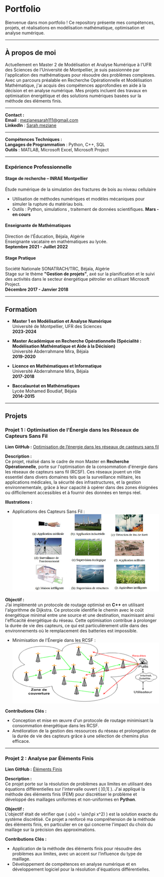 # Portfolio 

Bienvenue dans mon portfolio ! Ce repository présente mes compétences, projets, et réalisations en modélisation mathématique, optimisation et analyse numérique.

---

## À propos de moi

Actuellement en Master 2 de Modélisation et Analyse Numérique à l'UFR des Sciences de l'Université de Montpellier, je suis passionnée par l'application des mathématiques pour résoudre des problèmes complexes. Avec un parcours préalable en Recherche Opérationnelle et Modélisation Mathématique, j'ai acquis des compétences approfondies en aide à la décision et en analyse numérique. Mes projets incluent des travaux en optimisation énergétique et des solutions numériques basées sur la méthode des éléments finis.


---


**Contact :**  
**Email** : mezianesarah111@gmail.com  
**LinkedIn** : [Sarah meziane](https://linkedin.com/in/mezianesarah)  

---

**Compétences Techniques :**  
**Langages de Programmation** : Python, C++, SQL  
**Outils** : MATLAB, Microsoft Excel, Microsoft Project  

---

### Expérience Professionnelle
#### **Stage de recherche – INRAE Montpellier**
Étude numérique de la simulation des fractures de bois  au niveau cellulaire
 - Utilisation de méthodes numériques et modèles mécaniques pour simuler la
   rupture du matériau bois.
 - Outils : Python, simulations , traitement de données scientifiques.
 **Mars - en cours**


#### **Enseignante de Mathématiques**  
Direction de l'Éducation, Béjaïa, Algérie  
Enseignante vacataire en mathématiques au lycée.  
**Septembre 2021 - Juillet 2022**

#### **Stage Pratique**  
Société Nationale SONATRACH/TRC, Béjaïa, Algérie  
Stage sur le thème **"Gestion de projets"**, axé sur la planification et le suivi des activités dans le secteur énergétique pétrolier en utilisant Microsoft Project.  
**Décembre 2017 - Janvier 2018**

---

## Formation 

- **Master 1 en Modélisation et Analyse Numérique**  
  Université de Montpellier, UFR des Sciences  
  **2023-2024**

- **Master Académique en Recherche Opérationnelle (Spécialité : Modélisation Mathématique et Aide à la Décision)**  
  Université Abderrahmane Mira, Béjaïa  
  **2019-2020**

- **Licence en Mathématiques et Informatique**  
  Université Abderrahmane Mira, Béjaïa  
  **2017-2018**

- **Baccalauréat en Mathématiques**  
  Lycée Mohamed Boudiaf, Béjaïa  
  **2014-2015**

---

## Projets

### Projet 1 : Optimisation de l'Énergie dans les Réseaux de Capteurs Sans Fil

**Lien GitHub :** [Optimisation de l’énergie dans les réseaux de capteurs sans fil](https://github.com/MezianeSarah/probleme-d-optimisation)

**Description :**  
Ce projet, réalisé dans le cadre de mon Master en **Recherche Opérationnelle**, porte sur l'optimisation de la consommation d'énergie dans les réseaux de capteurs sans fil (RCSF). Ces réseaux jouent un rôle essentiel dans divers domaines tels que la surveillance militaire, les applications médicales, la sécurité des infrastructures, et la gestion environnementale, grâce à leur capacité à opérer dans des zones éloignées ou difficilement accessibles et à fournir des données en temps réel.

**Illustrations :**  
- Applications des Capteurs Sans Fil :  
  ![Applications des capteurs sans fil](/assets/apppp.png)

**Objectif :**  
J’ai implémenté un protocole de routage optimisé en **C++** en utilisant l'algorithme de Dijkstra. Ce protocole identifie le chemin avec le coût énergétique minimal entre une source et une destination, maximisant ainsi l'efficacité énergétique du réseau. Cette optimisation contribue à prolonger la durée de vie des capteurs, ce qui est particulièrement utile dans des environnements où le remplacement des batteries est impossible.

  
- Minimisation de l'Énergie dans les RCSF :  
  ![Minimisation de l'énergie dans les réseaux de capteurs sans fil](/assets/photo5.png)

**Contributions Clés :**
- Conception et mise en œuvre d'un protocole de routage minimisant la consommation énergétique dans les RCSF.
- Amélioration de la gestion des ressources du réseau et prolongation de la durée de vie des capteurs grâce à une sélection de chemins plus efficace.

---

### Projet 2 : Analyse par Éléments Finis

**Lien GitHub :** [Éléments Finis](https://github.com/MezianeSarah/Elements_finis)

**Description :**  
Ce projet porte sur la résolution de problèmes aux limites en utilisant des équations différentielles sur l'intervalle ouvert \( ]0,1[ \). J'ai appliqué la méthode des éléments finis (FEM) pour discrétiser le problème et développé des maillages uniformes et non-uniformes en **Python**.

**Objectif :**  
L'objectif était de vérifier que \( u(x) = \sin(\pi x^2) \) est la solution exacte du système discrétisé. Ce projet a renforcé ma compréhension de la méthode des éléments finis, en particulier en ce qui concerne l'impact du choix du maillage sur la précision des approximations.

**Contributions Clés :**
- Application de la méthode des éléments finis pour résoudre des problèmes aux limites, avec un accent sur l’influence du type de maillage.
- Développement de compétences en analyse numérique et en développement logiciel pour la résolution d'équations différentielles.
